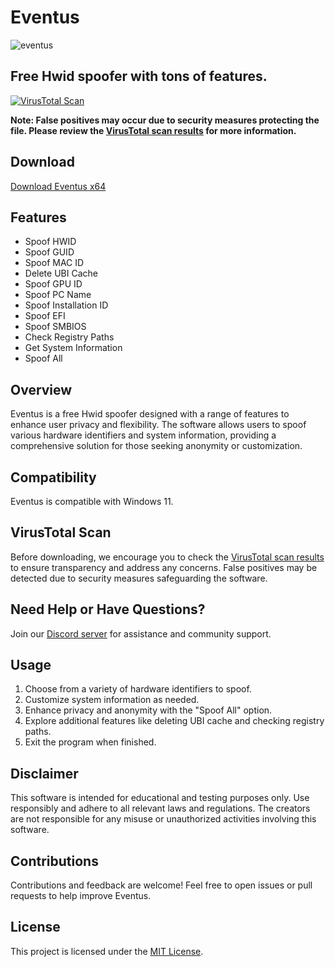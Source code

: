 # Eventus
![eventus](https://github.com/astro-services/eventus/assets/110514037/1e525273-7883-476a-9ffa-0d9ca7bbd4e0)

## Free Hwid spoofer with tons of features.

[![VirusTotal Scan](https://www.virustotal.com/gui/file/bccc0b39e067a92bfa5bdb00a2b807ad16c35011a829c0761f5fb381cfa45bec?nocache=1)](https://www.virustotal.com/gui/file/bccc0b39e067a92bfa5bdb00a2b807ad16c35011a829c0761f5fb381cfa45bec?nocache=1)

**Note: False positives may occur due to security measures protecting the file. Please review the [VirusTotal scan results](https://www.virustotal.com/gui/file/bccc0b39e067a92bfa5bdb00a2b807ad16c35011a829c0761f5fb381cfa45bec?nocache=1) for more information.**

## Download
[Download Eventus x64 ](https://github.com/astro-services/eventus/raw/main/Eventus.exe)

## Features
-  Spoof HWID
-  Spoof GUID
- Spoof MAC ID
- Delete UBI Cache
- Spoof GPU ID
- Spoof PC Name
- Spoof Installation ID
- Spoof EFI
- Spoof SMBIOS
- Check Registry Paths
- Get System Information
- Spoof All
  
## Overview
Eventus is a free Hwid spoofer designed with a range of features to enhance user privacy and flexibility. The software allows users to spoof various hardware identifiers and system information, providing a comprehensive solution for those seeking anonymity or customization.

## Compatibility
Eventus is compatible with Windows 11.

## VirusTotal Scan
Before downloading, we encourage you to check the [VirusTotal scan results](https://www.virustotal.com/gui/file/bccc0b39e067a92bfa5bdb00a2b807ad16c35011a829c0761f5fb381cfa45bec?nocache=1) to ensure transparency and address any concerns. False positives may be detected due to security measures safeguarding the software.

## Need Help or Have Questions?
Join our [Discord server](https://discord.gg/UyvBss9yGA) for assistance and community support.

## Usage
1. Choose from a variety of hardware identifiers to spoof.
2. Customize system information as needed.
3. Enhance privacy and anonymity with the "Spoof All" option.
4. Explore additional features like deleting UBI cache and checking registry paths.
5. Exit the program when finished.

## Disclaimer
This software is intended for educational and testing purposes only. Use responsibly and adhere to all relevant laws and regulations. The creators are not responsible for any misuse or unauthorized activities involving this software.

## Contributions
Contributions and feedback are welcome! Feel free to open issues or pull requests to help improve Eventus.

## License
This project is licensed under the [MIT License](LICENSE).
